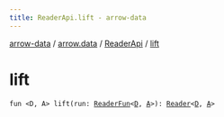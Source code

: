 ```yaml
---
title: ReaderApi.lift - arrow-data
---
```


[arrow-data](../../index.html) / [arrow.data](../index.html) / [ReaderApi](index.html) / [lift](./lift.html)

# lift

`fun <D, A> lift(run: `[`ReaderFun`](../-reader-fun.html)`<`[`D`](lift.html#D)`, `[`A`](lift.html#A)`>): `[`Reader`](../-reader.html)`<`[`D`](lift.html#D)`, `[`A`](lift.html#A)`>`